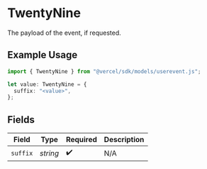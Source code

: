 # TwentyNine

The payload of the event, if requested.

## Example Usage

```typescript
import { TwentyNine } from "@vercel/sdk/models/userevent.js";

let value: TwentyNine = {
  suffix: "<value>",
};
```

## Fields

| Field              | Type               | Required           | Description        |
| ------------------ | ------------------ | ------------------ | ------------------ |
| `suffix`           | *string*           | :heavy_check_mark: | N/A                |